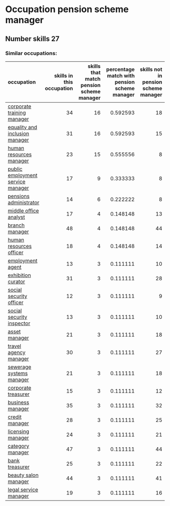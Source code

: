 # Occupation pension scheme manager
## Number skills 27
### Similar occupations:
| occupation                                                                |   skills in this occupation |   skills that match pension scheme manager |   percentage match with pension scheme manager |   skills not in pension scheme manager |
|:--------------------------------------------------------------------------|----------------------------:|-------------------------------------------:|-----------------------------------------------:|---------------------------------------:|
| [corporate training manager](corporate_training_manager.md)               |                          34 |                                         16 |                                       0.592593 |                                     18 |
| [equality and inclusion manager](equality_and_inclusion_manager.md)       |                          31 |                                         16 |                                       0.592593 |                                     15 |
| [human resources manager](human_resources_manager.md)                     |                          23 |                                         15 |                                       0.555556 |                                      8 |
| [public employment service manager](public_employment_service_manager.md) |                          17 |                                          9 |                                       0.333333 |                                      8 |
| [pensions administrator](pensions_administrator.md)                       |                          14 |                                          6 |                                       0.222222 |                                      8 |
| [middle office analyst](middle_office_analyst.md)                         |                          17 |                                          4 |                                       0.148148 |                                     13 |
| [branch manager](branch_manager.md)                                       |                          48 |                                          4 |                                       0.148148 |                                     44 |
| [human resources officer](human_resources_officer.md)                     |                          18 |                                          4 |                                       0.148148 |                                     14 |
| [employment agent](employment_agent.md)                                   |                          13 |                                          3 |                                       0.111111 |                                     10 |
| [exhibition curator](exhibition_curator.md)                               |                          31 |                                          3 |                                       0.111111 |                                     28 |
| [social security officer](social_security_officer.md)                     |                          12 |                                          3 |                                       0.111111 |                                      9 |
| [social security inspector](social_security_inspector.md)                 |                          13 |                                          3 |                                       0.111111 |                                     10 |
| [asset manager](asset_manager.md)                                         |                          21 |                                          3 |                                       0.111111 |                                     18 |
| [travel agency manager](travel_agency_manager.md)                         |                          30 |                                          3 |                                       0.111111 |                                     27 |
| [sewerage systems manager](sewerage_systems_manager.md)                   |                          21 |                                          3 |                                       0.111111 |                                     18 |
| [corporate treasurer](corporate_treasurer.md)                             |                          15 |                                          3 |                                       0.111111 |                                     12 |
| [business manager](business_manager.md)                                   |                          35 |                                          3 |                                       0.111111 |                                     32 |
| [credit manager](credit_manager.md)                                       |                          28 |                                          3 |                                       0.111111 |                                     25 |
| [licensing manager](licensing_manager.md)                                 |                          24 |                                          3 |                                       0.111111 |                                     21 |
| [category manager](category_manager.md)                                   |                          47 |                                          3 |                                       0.111111 |                                     44 |
| [bank treasurer](bank_treasurer.md)                                       |                          25 |                                          3 |                                       0.111111 |                                     22 |
| [beauty salon manager](beauty_salon_manager.md)                           |                          44 |                                          3 |                                       0.111111 |                                     41 |
| [legal service manager](legal_service_manager.md)                         |                          19 |                                          3 |                                       0.111111 |                                     16 |
